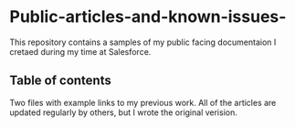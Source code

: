 # Public-articles-and-known-issues-
This repository contains a samples of my public facing documentaion I cretaed during my time at Salesforce. 
## Table of contents
Two files with example links to my previous work. All of the articles are updated regularly by others, but I wrote the original verision. 

